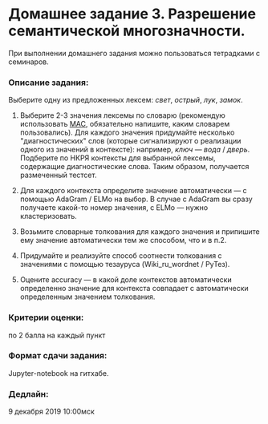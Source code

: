 # Домашнее задание 3. Разрешение семантической многозначности.

При выполнении домашнего задания можно пользоваться тетрадками с семинаров.

### Описание задания:

Выберите одну из предложенных лексем: _свет_, _острый_, _лук_, _замок_.

1. Выберите 2-3 значения лексемы по словарю (рекомендую использовать [МАС](http://feb-web.ru/feb/mas/mas-abc/), обязательно напишите, каким словарем пользовались).
Для каждого значения придумайте несколько "диагностических" слов (которые сигнализируют о реализации одного из значений в контексте): 
например, _ключ_ — _вода_ / _дверь_. Подберите по НКРЯ контексты для выбранной лексемы, содержащие диагностические слова.
Таким образом, получается размеченный тестсет.

2. Для каждого контекста определите значение автоматически — с помощью AdaGram / ELMo на выбор.
В случае с AdaGram вы сразу получаете какой-то номер значения, с ELMo — нужно кластеризовать.

3. Возьмите словарные толкования для каждого значения и припишите ему значение автоматически
тем же способом, что и в п.2.

4. Придумайте и реализуйте способ соотнести толкования с значениями с помощью тезауруса (Wiki_ru_wordnet / РуТез). 

5. Оцените accuracy — в какой доле контекстов автоматически определенно значение для контекста совпадает 
с автоматически определенным значением толкования.

### Критерии оценки:

по 2 балла на каждый пункт

### Формат сдачи задания:

Jupyter-notebook на гитхабе.

### Дедлайн: 

9 декабря 2019 10:00мск
